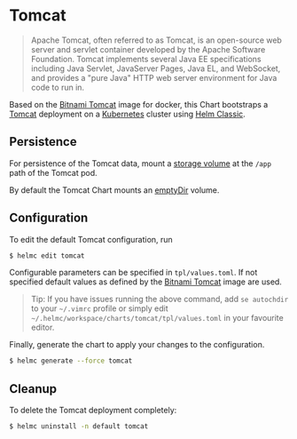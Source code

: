 # Tomcat

> Apache Tomcat, often referred to as Tomcat, is an open-source web server and servlet container developed by the Apache Software Foundation. Tomcat implements several Java EE specifications including Java Servlet, JavaServer Pages, Java EL, and WebSocket, and provides a "pure Java" HTTP web server environment for Java code to run in.

Based on the [Bitnami Tomcat](https://github.com/bitnami/bitnami-docker-tomcat) image for docker, this Chart bootstraps a [Tomcat](https://tomcat.com/) deployment on a [Kubernetes](http://kubernetes.io) cluster using [Helm Classic](https://helm.sh).

## Persistence

For persistence of the Tomcat data, mount a [storage volume](http://kubernetes.io/docs/user-guide/volumes/) at the `/app` path of the Tomcat pod.

By default the Tomcat Chart mounts an [emptyDir](http://kubernetes.io/docs/user-guide/volumes/#emptydir) volume.

## Configuration

To edit the default Tomcat configuration, run

```bash
$ helmc edit tomcat
```

Configurable parameters can be specified in `tpl/values.toml`. If not specified default values as defined by the [Bitnami Tomcat](https://github.com/bitnami/bitnami-docker-tomcat) image are used.

> Tip: If you have issues running the above command, add `se autochdir` to your `~/.vimrc` profile or simply edit `~/.helmc/workspace/charts/tomcat/tpl/values.toml` in your favourite editor.

Finally, generate the chart to apply your changes to the configuration.

```bash
$ helmc generate --force tomcat
```

## Cleanup

To delete the Tomcat deployment completely:

```bash
$ helmc uninstall -n default tomcat
```
